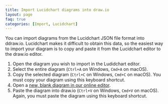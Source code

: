 ```yaml
---
title: Import Lucidchart diagrams into draw.io
layout: page
faq: true
categories: [Import, Lucidchart]
---
```


You can import diagrams from the Lucidchart JSON file format into ddraw.io. Lucidchart makes it difficult to obtain this data, so the easiest way to import your diagram is to copy and paste it from the Lucidchart editor to the draw.io editor.

1. Open the diagram you wish to import in the Ludidchart editor.
2. Select the entire diagram (``Ctrl+A`` on Windows, ``Cmd+A`` on macOS).
3. Copy the selected diagram (``Ctrl+C`` on Windows, ``Cmd+C`` on macOS). You must copy your diagram using this keyboard shortcut.
4. Open a [new, blank diagram in our online editor](https://app.diagrams.net/?splash=0).
5. Paste the diagram into draw.io (``Ctrl+V`` on Windows, ``Cmd+V`` on macOS). Again, you must paste the diagram using this keyboard shortcut.
